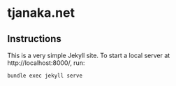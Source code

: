 # tjanaka.net

## Instructions

This is a very simple Jekyll site. To start a local server at
http://localhost:8000/, run:

```
bundle exec jekyll serve
```
